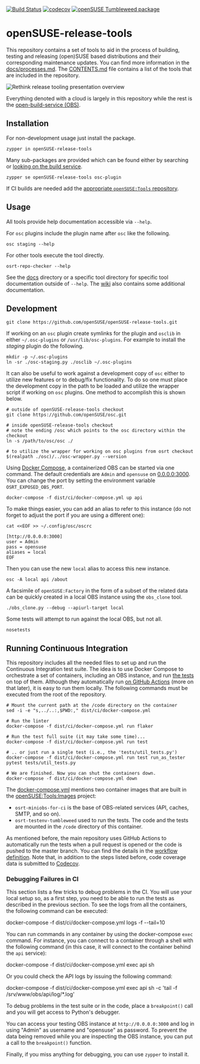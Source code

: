 [![Build Status](https://github.com/openSUSE/openSUSE-release-tools/workflows/CI/badge.svg?branch=master)](https://github.com/openSUSE/openSUSE-release-tools/actions?query=branch%3Amaster)
[![codecov](https://codecov.io/gh/openSUSE/openSUSE-release-tools/branch/master/graph/badge.svg?token=MqVygxmguE)](https://codecov.io/gh/openSUSE/openSUSE-release-tools)
[![openSUSE Tumbleweed package](https://repology.org/badge/version-for-repo/opensuse_tumbleweed/opensuse-release-tools.svg)](https://repology.org/metapackage/opensuse-release-tools)

# openSUSE-release-tools

This repository contains a set of tools to aid in the process of building, testing and releasing
(open)SUSE based distributions and their corresponding maintenance updates. You can find more
information in the [docs/processes.md](docs/processes.md). The [CONTENTS.md](CONTENTS.md) file
contains a list of the tools that are included in the repository.

![Rethink release tooling presentation overview](docs/res/workflow-overview.svg)

Everything denoted with a cloud is largely in this repository while the rest is the [open-build-service (OBS)](https://github.com/openSUSE/open-build-service).

## Installation

For non-development usage just install the package.

    zypper in openSUSE-release-tools

Many sub-packages are provided which can be found either by searching or [looking on the build service](https://build.opensuse.org/package/binaries/openSUSE:Tools/openSUSE-release-tools/openSUSE_Factory).

    zypper se openSUSE-release-tools osc-plugin

If CI builds are needed add the [appropriate `openSUSE:Tools` repository](https://software.opensuse.org//download.html?project=openSUSE%3ATools&package=openSUSE-release-tools).

## Usage

All tools provide help documentation accessible via `--help`.

For `osc` plugins include the plugin name after `osc` like the following.

    osc staging --help

For other tools execute the tool directly.

    osrt-repo-checker --help

See the [docs](/docs) directory or a specific tool directory for specific tool documentation outside of `--help`. The [wiki](/wiki) also contains some additional documentation.

## Development

    git clone https://github.com/openSUSE/openSUSE-release-tools.git

If working on an `osc` plugin create symlinks for the plugin and `osclib` in either `~/.osc-plugins` or `/usr/lib/osc-plugins`. For example to install the _staging_ plugin do the following.

    mkdir -p ~/.osc-plugins
    ln -sr ./osc-staging.py ./osclib ~/.osc-plugins

It can also be useful to work against a development copy of `osc` either to utilize new features or to debug/fix functionality. To do so one must place the development copy in the path to be loaded and utilize the wrapper script if working on `osc` plugins. One method to accomplish this is shown below.

    # outside of openSUSE-release-tools checkout
    git clone https://github.com/openSUSE/osc.git

    # inside openSUSE-release-tools checkout
    # note the ending /osc which points to the osc directory within the checkout
    ln -s /path/to/osc/osc ./

    # to utilize the wrapper for working on osc plugins from osrt checkout
    $(realpath ./osc)/../osc-wrapper.py --version

Using [Docker Compose](https://docs.docker.com/compose/), a containerized OBS can be started via one command. The default credentials are `Admin` and `opensuse` on [0.0.0.0:3000](http://0.0.0.0:3000). You can change the port by setting the environment variable `OSRT_EXPOSED_OBS_PORT`.

    docker-compose -f dist/ci/docker-compose.yml up api

To make things easier, you can add an alias to refer to this instance (do not forget to adjust the port if you are using a different one):

    cat <<EOF >> ~/.config/osc/oscrc

    [http://0.0.0.0:3000]
    user = Admin
    pass = opensuse
    aliases = local
    EOF

Then you can use the new `local` alias to access this new instance.

    osc -A local api /about

A facsimile of `openSUSE:Factory` in the form of a subset of the related data can be quickly created in a local OBS instance using the `obs_clone` tool.

    ./obs_clone.py --debug --apiurl-target local

Some tests will attempt to run against the local OBS, but not all.

    nosetests

## Running Continuous Integration

This repository includes all the needed files to set up and run the Continuous Integration test suite. The idea is to use Docker Compose to orchestrate a set of containers, including an OBS instance, and run [the tests](tests/) on top of them. Although they automatically run [on GitHub Actions](https://github.com/features/actions) (more on that later), it is easy to run them locally. The following commands must be executed from the root of the repository.


    # Mount the current path at the /code directory on the container
    sed -i -e "s,../..:,$PWD:," dist/ci/docker-compose.yml

    # Run the linter
    docker-compose -f dist/ci/docker-compose.yml run flaker

    # Run the test full suite (it may take some time)...
    docker-compose -f dist/ci/docker-compose.yml run test

    # .. or just run a single test (i.e., the 'tests/util_tests.py')
    docker-compose -f dist/ci/docker-compose.yml run test run_as_tester pytest tests/util_tests.py

    # We are finished. Now you can shut the containers down.
    docker-compose -f dist/ci/docker-compose.yml down

The [docker-compose.yml](dist/ci/docker-compose.yml) mentions two container images that are built in the [openSUSE:Tools:Images](https://build.opensuse.org/project/show/openSUSE:Tools:Images) project:

* `osrt-miniobs-for-ci` is the base of OBS-related services (API, caches, SMTP, and so on).
* `osrt-testenv-tumbleweed` used to run the tests. The code and the tests are mounted in the `/code` directory of this container.

As mentioned before, the main repository uses GitHub Actions to automatically run the tests when a pull request is opened or the code is pushed to the master branch. You can find the details in the
[workflow definition](.github/workflows/ci-test.yml). Note that, in addition to the steps listed before, code coverage data is submitted to [Codecov](https://app.codecov.io/gh/openSUSE/openSUSE-release-tools).

### Debugging Failures in CI

This section lists a few tricks to debug problems in the CI. You will use your local setup so, as a first step, you need to be able to run the tests as described in the previous section.
To see the logs from all the containers, the following command can be executed:

  docker-compose -f dist/ci/docker-compose.yml logs -f --tail=10

You can run commands in any container by using the docker-compose `exec` command. For instance, you can connect to a container through a shell with the following command (in this case, it will connect to the container behind the `api` service):

  docker-compose -f dist/ci/docker-compose.yml exec api sh

Or you could check the API logs by issuing the following command:

  docker-compose -f dist/ci/docker-compose.yml exec api sh -c 'tail -f /srv/www/obs/api/log/*.log'

To debug problems in the test suite or in the code, place a `breakpoint()` call and you will get access to Python's debugger.

You can access your testing OBS instance at `http://0.0.0.0:3000` and log in using "Admin" as username and "opensuse" as password. To prevent the data being removed while you are inspecting the OBS instance, you can put a call to the `breakpoint()` function.

Finally, if you miss anything for debugging, you can use `zypper` to install it.
